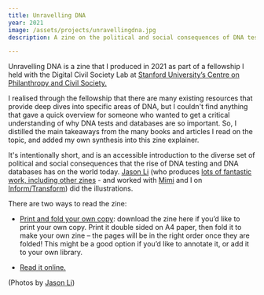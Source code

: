 ```yaml
---
title: Unravelling DNA
year: 2021
image: /assets/projects/unravellingdna.jpg
description: A zine on the political and social consequences of DNA testing and databases

---
```


Unravelling DNA is a zine that I produced in 2021 as part of a fellowship I held with the Digital Civil Society Lab at [Stanford University’s Centre on Philanthropy and Civil Society.](https://pacscenter.stanford.edu/)

I realised through the fellowship that there are many existing resources that provide deep dives into specific areas of DNA, but I couldn't find anything that gave a quick overview for someone who wanted to get a critical understanding of why DNA tests and databases are so important. So, I distilled the main takeaways from the many books and articles I read on the topic, and added my own synthesis into this zine explainer.

It's intentionally short, and is an accessible introduction to the diverse set of political and social consequences that the rise of DNA testing and DNA databases has on the world today. [Jason Li](https://byjasonli.com/) (who produces [lots of fantastic work, including other zines](https://jasonli.neocities.org/) - and worked with [Mimi](https://mimionuoha.com/) and I on [Inform/Transform](https://zararah.net/projects/informtransform/)) did the illustrations.

There are two ways to read the zine:

* [Print and fold your own copy](https://pacscenter.stanford.edu/wp-content/uploads/2021/11/UnravellingDNA20210923-A5zineprint.pdf): download the zine here if you’d like to print your own copy. Print it double sided on A4 paper, then fold it to make your own zine – the pages will be in the right order once they are folded! This might be a good option if you’d like to annotate it, or add it to your own library.

* [Read it online.](https://pacscenter.stanford.edu/wp-content/uploads/2021/11/UnravellingDNA20210923-webview.pdf)

(Photos by [Jason Li](https://byjasonli.com/))